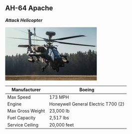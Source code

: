 ## AH-64 Apache
_**Attack Helicopter**_

![Apache](download-1.jpg)


| Manufacturer | Boeing |
| ----------- | ----------- |
|  Max Speed | 173 MPH |
| Engine | Honeywell General Electric T700 (2) |
| Max Gross Weight | 23,000 lb |
| Fuel Capacity | 2,517 lbs | 
| Service Ceiling | 20,000 feet | 

